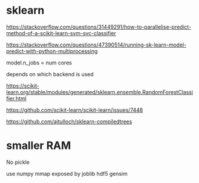
# sklearn

https://stackoverflow.com/questions/31449291/how-to-parallelise-predict-method-of-a-scikit-learn-svm-svc-classifier

https://stackoverflow.com/questions/47390514/running-sk-learn-model-predict-with-python-multiprocessing

model.n_jobs = num cores

depends on which backend is used

https://scikit-learn.org/stable/modules/generated/sklearn.ensemble.RandomForestClassifier.html

https://github.com/scikit-learn/scikit-learn/issues/7448

https://github.com/ajtulloch/sklearn-compiledtrees

# smaller RAM

No pickle

use numpy mmap exposed by joblib hdf5 gensim 
